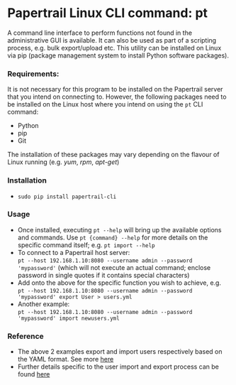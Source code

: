 # Papertrail Linux CLI command: pt

A command line interface to perform functions not found in the administrative GUI is available. It can also be used as part of a scripting process, e.g. bulk export/upload etc. This utility can be installed on Linux via pip (package management system to install Python software packages).

### Requirements:
It is not necessary for this program to be installed on the Papertrail server that you intend on connecting to. However, the following packages need to be installed on the Linux host where you intend on using the `pt` CLI command:
 * Python
 * pip
 * Git
 
The installation of these packages may vary depending on the flavour of Linux running (e.g. *yum*, *rpm*, *apt-get*)

### Installation
* `sudo pip install papertrail-cli`

### Usage
 * Once installed, executing `pt --help` will bring up the available options and commands. Use `pt {command} --help` for more details on the specific command itself; e.g. `pt import --help`
 * To connect to a Papertrail host server:<br>
    `pt --host 192.168.1.10:8080 --username admin --password 'mypassword'` (which will not execute an actual command; enclose password in single quotes if it contains special characters)
 * Add onto the above for the specific function you wish to achieve, e.g.<br>
    `pt --host 192.168.1.10:8080 --username admin --password 'mypassword' export User > users.yml`
 * Another example:<br>
    `pt --host 192.168.1.10:8080 --username admin --password 'mypassword' import newusers.yml`

### Reference
 * The above 2 examples export and import users respectively based on the YAML format. See more [here](../configuration/yaml-config.md)
 * Further details specific to the user import and export process can be found [here](../configuration/user-export-and-import.md)
